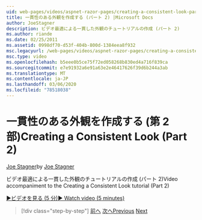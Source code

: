 ```yaml
---
uid: web-pages/videos/aspnet-razor-pages/creating-a-consistent-look-part-2
title: 一貫性のある外観を作成する (パート 2) |Microsoft Docs
author: JoeStagner
description: ビデオ最適による一貫した外観のチュートリアルの作成 (パート 2)
ms.author: riande
ms.date: 02/25/2011
ms.assetid: 0998df70-d53f-404b-800d-1384eea8f932
msc.legacyurl: /web-pages/videos/aspnet-razor-pages/creating-a-consistent-look-part-2
msc.type: video
ms.openlocfilehash: b5eee0b5ce75f72ed058268b830ed4a716f839ca
ms.sourcegitcommit: e7e91932a6e91a63e2e46417626f39d6b244a3ab
ms.translationtype: MT
ms.contentlocale: ja-JP
ms.lasthandoff: 03/06/2020
ms.locfileid: "78518038"
---
```

# <a name="creating-a-consistent-look-part-2"></a><span data-ttu-id="116a5-103">一貫性のある外観を作成する (第 2 部)</span><span class="sxs-lookup"><span data-stu-id="116a5-103">Creating a Consistent Look (Part 2)</span></span>

<span data-ttu-id="116a5-104">[Joe Stagner](https://github.com/JoeStagner)</span><span class="sxs-lookup"><span data-stu-id="116a5-104">by [Joe Stagner](https://github.com/JoeStagner)</span></span>

<span data-ttu-id="116a5-105">ビデオ最適による一貫した外観のチュートリアルの作成 (パート 2)</span><span class="sxs-lookup"><span data-stu-id="116a5-105">Video accompaniment to the Creating a Consistent Look tutorial (Part 2)</span></span>

<span data-ttu-id="116a5-106">[&#9654;ビデオを見る (5 分)](https://channel9.msdn.com/Blogs/ASP-NET-Site-Videos/creating-a-consistent-look-(part-2))</span><span class="sxs-lookup"><span data-stu-id="116a5-106">[&#9654; Watch video (5 minutes)](https://channel9.msdn.com/Blogs/ASP-NET-Site-Videos/creating-a-consistent-look-(part-2))</span></span>

> [!div class="step-by-step"]
> <span data-ttu-id="116a5-107">[前へ](creating-a-consistent-look-part-1.md)
> [次へ](working-with-forms-part-1.md)</span><span class="sxs-lookup"><span data-stu-id="116a5-107">[Previous](creating-a-consistent-look-part-1.md)
[Next](working-with-forms-part-1.md)</span></span>
